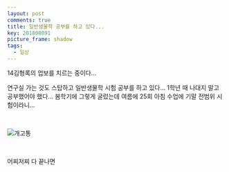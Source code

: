 ```yaml
---
layout: post
comments: true
title: 일반생물학 공부를 하고 있다...
key: 201808091
picture_frame: shadow
tags:
  - 일상
---
```


14김형록의 업보를 치르는 중이다...

<!--more-->

연구실 가는 것도 스탑하고 일반생물학 시험 공부를 하고 있다... 1학년 때 나대지 말고 공부했어야 했다...
봄학기에 그렇게 굴렀는데 여름에 25회 아침 수업에 기말 전범위 시험이라니...

<br>

![개고통](https://raw.githubusercontent.com/q0115643/my_blog/master/assets/images/zzal/pain/1.jpg)

<br>

어찌저찌 다 끝나면 